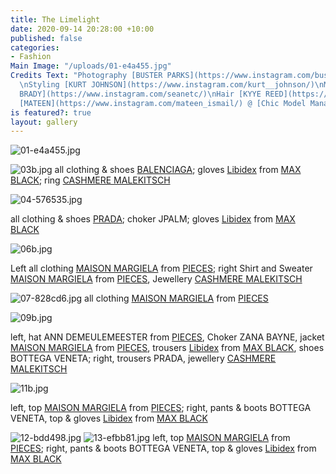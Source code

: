 ```yaml
---
title: The Limelight
date: 2020-09-14 20:28:00 +10:00
published: false
categories:
- Fashion
Main Image: "/uploads/01-e4a455.jpg"
Credits Text: "Photography [BUSTER PARKS](https://www.instagram.com/busterparks/)
  \nStyling [KURT JOHNSON](https://www.instagram.com/kurt__johnson/)\nMakeup [SEAN
  BRADY](https://www.instagram.com/seanetc/)\nHair [KYYE REED](https://www.instagram.com/kyye/)\n\nModel
  [MATEEN](https://www.instagram.com/mateen_ismail/) @ [Chic Model Management](https://www.instagram.com/chic_management/)"
is featured?: true
layout: gallery
---
```


![01-e4a455.jpg](/uploads/01-e4a455.jpg)

![03b.jpg](/uploads/03b.jpg)
all clothing & shoes [BALENCIAGA](https://www.balenciaga.com/au); gloves [Libidex](https://www.libidex.com/) from [MAX BLACK](https://maxblack.com.au/); ring [CASHMERE MALEKITSCH](https://cashmeremalekitsch.com/)

![04-576535.jpg](/uploads/04-576535.jpg)

all clothing & shoes [PRADA](https://www.prada.com/au/en.html); choker JPALM; gloves [Libidex](https://www.libidex.com/) from [MAX BLACK](https://maxblack.com.au/)

![06b.jpg](/uploads/06b.jpg)

Left all clothing [MAISON MARGIELA](https://www.maisonmargiela.com/au) from [PIECES](https://piecesydney.com/); right
Shirt and Sweater [MAISON MARGIELA](https://www.maisonmargiela.com/au) from [PIECES](https://piecesydney.com/), Jewellery [CASHMERE MALEKITSCH](https://cashmeremalekitsch.com/)

![07-828cd6.jpg](/uploads/07-828cd6.jpg)
all clothing [MAISON MARGIELA](https://www.maisonmargiela.com/au) from [PIECES](https://piecesydney.com/)

![09b.jpg](/uploads/09b.jpg)

left, hat ANN DEMEULEMEESTER from [PIECES](https://piecesydney.com/), Choker ZANA BAYNE, jacket [MAISON MARGIELA](https://www.maisonmargiela.com/au) from [PIECES](https://piecesydney.com/), trousers [Libidex](https://www.libidex.com/) from [MAX BLACK](https://maxblack.com.au/), shoes BOTTEGA VENETA; right, trousers PRADA, jewellery [CASHMERE MALEKITSCH](https://cashmeremalekitsch.com/)

![11b.jpg](/uploads/11b.jpg)

left, top [MAISON MARGIELA](https://www.maisonmargiela.com/au) from [PIECES](https://piecesydney.com/);
right, pants & boots BOTTEGA VENETA, top & gloves [Libidex](https://www.libidex.com/) from [MAX BLACK](https://maxblack.com.au/)

![12-bdd498.jpg](/uploads/12-bdd498.jpg) 
![13-efbb81.jpg](/uploads/13-efbb81.jpg)
left, top [MAISON MARGIELA](https://www.maisonmargiela.com/au) from [PIECES](https://piecesydney.com/); right, pants & boots BOTTEGA VENETA, top & gloves [Libidex](https://www.libidex.com/) from [MAX BLACK](https://maxblack.com.au/)



